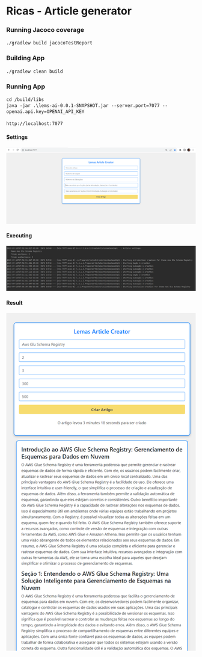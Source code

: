 # Ricas - Article generator

### Running Jacoco coverage


```
./gradlew build jacocoTestReport
```

### Building App
```
./gradlew clean build
```

### Running App
```
cd /build/libs
java -jar .\lems-ai-0.0.1-SNAPSHOT.jar --server.port=7077 --openai.api.key=OPENAI_API_KEY

http://localhost:7077
```

#### Settings
![](img/img_001.png)

#### Executing
![](img/img_004.png)

#### Result
![](img/img_002.png)


